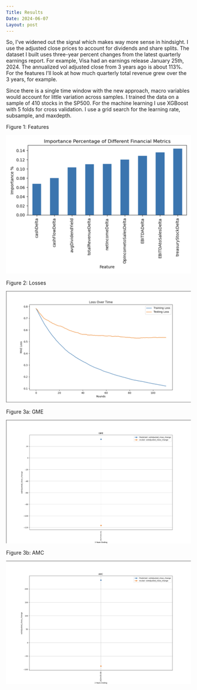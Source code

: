```yaml
---
Title: Results
Date: 2024-06-07
Layout: post
---
```


So, I’ve widened out the signal which makes way more sense in hindsight. 
I use the adjusted close prices to account for dividends and share splits. 
The dataset I built uses three-year percent changes from the latest quarterly earnings report. 
For example, Visa had an earnings release January 25th, 2024. 
The annualized vol adjusted close from 3 years ago is about 113%.
For the features I’ll look at how much quarterly total revenue grew over the 3 years, for example. 

Since there is a single time window with the new approach, macro variables would account for little variation across samples. 
I trained the data on a sample of 410 stocks in the SP500. 
For the machine learning I use XGBoost with 5 folds for cross validation. 
I use a grid search for the learning rate, subsample, and maxdepth. 

Figure 1: Features

![features](/assets/images/featuresNew.png)

Figure 2: Losses

![losses](/assets/images/lossesNew.png)

Figure 3a:  GME

![gme](/assets/images/gmeNew.png)

Figure 3b: AMC

![amc.png](/assets/images/amcNew.png)
